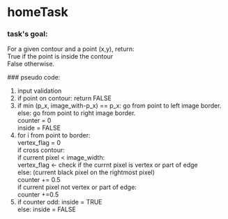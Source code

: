 # homeTask
### task's goal:
For a given contour and a point (x,y), return:<br>
True   if the point is inside the contour <br>
False  otherwise.<br>
</p>
### pseudo code:

1. input validation<br>
2. if point on contour: return FALSE<br>
3. if min (p_x, image_with-p_x) == p_x: go from point to left image border.<br>
   else: go from point to right image border. <br>
   counter = 0 <br>
   inside = FALSE <br>
4. for i from point to border:<br>
    vertex_flag = 0 <br>
    if cross contour: <br>
      if current pixel < image_width:<br>
         vertex_flag <- check if the currnt pixel is vertex or part of edge <br>
      else: (current black pixel on the rightmost pixel)<br>
         counter += 0.5 <br>
      if current pixel not vertex or part of edge: <br>
         counter +=0.5<br>
 5. if counter odd: inside = TRUE<br>
    else: inside = FALSE <br>
     
